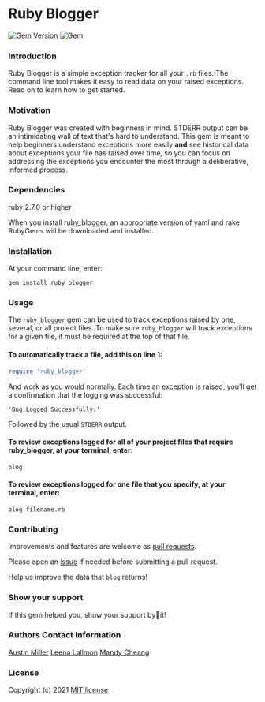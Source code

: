 # Ruby Blogger

[![Gem Version](https://badge.fury.io/rb/ruby_blogger.svg)](https://badge.fury.io/rb/ruby_blogger) ![Gem](https://img.shields.io/gem/dt/ruby_blogger?color=brightgreen)

### Introduction

Ruby Blogger is a simple exception tracker for all your `.rb` files. The command line tool makes it easy to read data on your raised exceptions. Read on to learn how to get started.

### Motivation

Ruby Blogger was created with beginners in mind. STDERR output can be an intimidating wall of text that's hard to understand. This gem is meant to help beginners understand exceptions more easily **and** see historical data about exceptions your file has raised over time, so you can focus on addressing the exceptions you encounter the most through a deliberative, informed process.

### Dependencies

ruby 2.7.0 or higher

When you install ruby_blogger, an appropriate version of yaml and rake RubyGems will be downloaded and installed.

### Installation

At your command line, enter:

```
gem install ruby_blogger
```

### Usage

The `ruby_blogger` gem can be used to track exceptions raised by one, several, or all project files. To make sure `ruby_blogger` will track exceptions for a given file, it must be required at the top of that file.

#### To automatically track a file, add this on line 1:

```ruby
require 'ruby_blogger'
```

And work as you would normally. Each time an exception is raised, you'll get a confirmation that the logging was successful:

```
'Bug Logged Successfully:'
```

Followed by the usual `STDERR` output.

#### To review exceptions logged for **all** of your project files that require ruby_blogger, at your terminal, enter:

```
blog
```

#### To review exceptions logged for **one** file that you specify, at your terminal, enter:

```
blog filename.rb
```

### Contributing

Improvements and features are welcome as [pull requests](https://github.com/aumi9292/blogger/pulls).

Please open an [issue](https://github.com/aumi9292/blogger/issues) if needed before submitting a pull request.

Help us improve the data that `blog` returns!

### Show your support

If this gem helped you, show your support by🌟it!

### Authors Contact Information

[Austin Miller](https://github.com/aumi9292)
[Leena Lallmon](https://github.com/leena)
[Mandy Cheang](https://github.com/mandysGit)

### License

Copyright (c) 2021 [MIT license](https://github.com/aumi9292/blogger/blob/master/LICENSE.txt)
